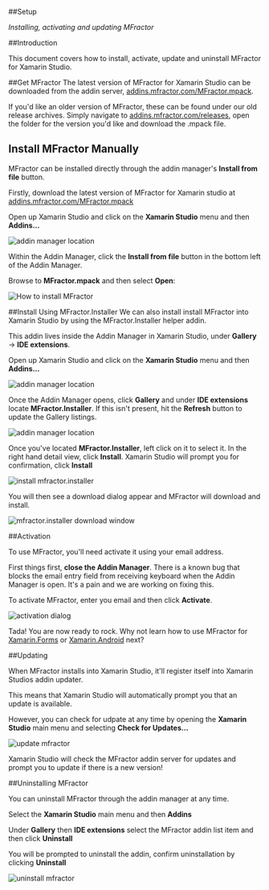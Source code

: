 
##Setup

*Installing, activating and updating MFractor*

##Introduction

This document covers how to install, activate, update and uninstall MFractor for Xamarin Studio.

##Get MFractor
The latest version of MFractor for Xamarin Studio can be downloaded from the addin server, [addins.mfractor.com/MFractor.mpack](http://addins.mfractor.com/MFractor.mpack).

If you'd like an older version of MFractor, these can be found under our old release archives. Simply navigate to [addins.mfractor.com/releases](http://addins.mfractor.com/releases), open the folder for the version you'd like and download the .mpack file.

## Install MFractor Manually

MFractor can be installed directly through the addin manager's **Install from file** button.

Firstly, download the latest version of MFractor for Xamarin studio at [addins.mfractor.com/MFractor.mpack](addins.mfractor.com/MFractor.mpack)

Open up Xamarin Studio and click on the **Xamarin Studio** menu and then **Addins...**

![addin manager location](img/setup/addin-manager-menu.png)

Within the Addin Manager, click the **Install from file** button in the bottom left of the Addin Manager.

Browse to **MFractor.mpack** and then select **Open**:

![How to install MFractor](/img/setup/install-mfractor.gif)

##Install Using MFractor.Installer
We can also install install MFractor into Xamarin Studio by using the MFractor.Installer helper addin.

This addin lives inside the Addin Manager in Xamarin Studio, under **Gallery** -> **IDE extensions**.

Open up Xamarin Studio and click on the **Xamarin Studio** menu and then **Addins...**

![addin manager location](img/setup/addin-manager-menu.png)

Once the Addin Manager opens, click **Gallery** and under **IDE extensions** locate **MFractor.Installer**. If this isn't present, hit the **Refresh** button to update the Gallery listings.

![addin manager location](img/setup/mfractor-installer-location.png)

Once you've located **MFractor.Installer**, left click on it to select it. In the right hand detail view, click **Install**. Xamarin Studio will prompt you for confirmation, click **Install**

![install mfractor.installer](img/setup/install-mfractor-installer.png)

You will then see a download dialog appear and MFractor will download and install.

![mfractor.installer download window](img/setup/mfractor-installer-download-window.png)

##Activation

To use MFractor, you'll need activate it using your email address.

First things first, **close the Addin Manager**. There is a known bug that blocks the email entry field from receiving keyboard when the Addin Manager is open. It's a pain and we are working on fixing this.

To activate MFractor, enter you email and then click **Activate**.

![activation dialog](img/setup/mfractor-activation-dialog.png)

Tada! You are now ready to rock. Why not learn how to use MFractor for [Xamarin.Forms](xamarin-forms-quickstart.md) or [Xamarin.Android](xamarin-android-quickstart.md) next?

##Updating

When MFractor installs into Xamarin Studio, it'll register itself into Xamarin Studios addin updater.

This means that Xamarin Studio will automatically prompt you that an update is available.

However, you can check for udpate at any time by opening the **Xamarin Studio** main menu and selecting **Check for Updates...**

![update mfractor](img/setup/update-mfractor.png)

Xamarin Studio will check the MFractor addin server for updates and prompt you to update if there is a new version!

##Uninstalling MFractor

You can uninstall MFractor through the addin manager at any time.

Select the **Xamarin Studio** main menu and then **Addins**

Under **Gallery** then **IDE extensions** select the MFractor addin list item and then click **Uninstall**

You will be prompted to uninstall the addin, confirm uninstallation by clicking **Uninstall**

![uninstall mfractor ](img/setup/uninstall-mfractor.png)
